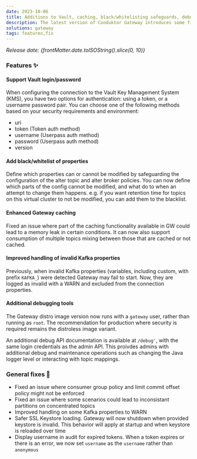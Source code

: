 ```yaml
---
date: 2023-10-06
title: Additions to Vault, caching, black/whitelisting safeguards, debugging and error handling
description: The latest version of Conduktor Gateway introduces some fixes & improvements.
solutions: gateway
tags: features,fix
---
```


*Release date: {frontMatter.date.toISOString().slice(0, 10)}*

### Features ✨

#### Support Vault login/password

When configuring the connection to the Vault Key Management System (KMS), you have two options for authentication: using a token, or a username password pair. You can choose one of the following methods based on your security requirements and environment:

- uri
- token (Token auth method)
- username (Userpass auth method)
- password (Userpass auth method)
- version

#### Add black/whitelist of properties

Define which properties can or cannot be modified by safeguarding the configuration of the alter topic and alter broker policies. You can now define which parts of the config cannot be modified, and what do to when an attempt to change them happens. e.g. if you want retention time for topics on this virtual cluster to not be modified, you can add them to the blacklist.

#### Enhanced Gateway caching

Fixed an issue where part of the caching functionality available in GW could lead to a memory leak in certain conditions. It can now also support consumption of multiple topics mixing between those that are cached or not cached.

#### Improved handling of invalid Kafka properties

Previously, when invalid Kafka properties (variables, including custom, with prefix `KAFKA_`) were detected Gateway may fail to start. Now, they are logged as invalid with a WARN and excluded from the connection properties.

#### Additional debugging tools

The Gateway distro image version now runs with a `gateway` user, rather than running as `root`. The recommendation for production where security is required remains the distroless image variant.

An additional debug API documentation is available at `/debug'`, with the same login credentials as the admin API. This proivdes admins with additional debug and maintenance operations such as changing the Java logger level or interacting with topic mappings.

### General fixes 🔨

- Fixed an issue where consumer group policy and limit commit offset policy might not be enforced
- Fixed an issue where some scenarios could lead to inconsistant partitions on concentrated topics
- Improved handling on some Kafka properties to WARN
- Safer SSL Keystore loading. Gateway will now shutdown when provided keystore is invalid. This behavior will apply at startup and when keystore is reloaded over time
- Display username in audit for expired tokens. When a token expires or there is an error, we now set `username` as the `username` rather than `anonymous`
